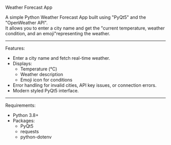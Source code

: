 Weather Forecast App

A simple Python Weather Forecast App built using "PyQt5" and the "OpenWeather API".  
It allows you to enter a city name and get the "current temperature, weather condition, and an emoji"representing the weather.

---

Features:
- Enter a city name and fetch real-time weather.
- Displays:
  - Temperature (°C)
  - Weather description
  - Emoji icon for conditions
- Error handling for invalid cities, API key issues, or connection errors.
- Modern styled PyQt5 interface.

---
Requirements:
- Python 3.8+
- Packages:
  - PyQt5
  - requests
  - python-dotenv
